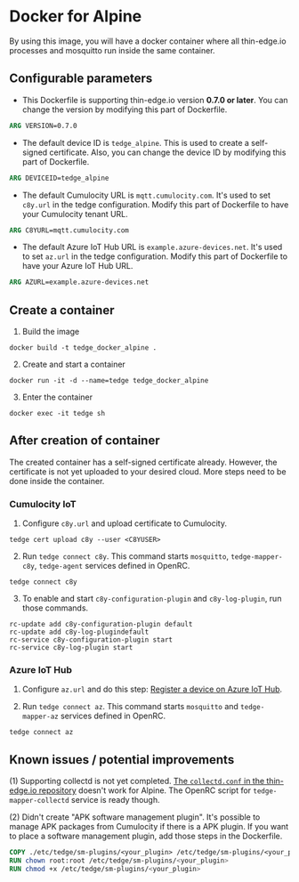 # Docker for Alpine

By using this image,
you will have a docker container where all thin-edge.io processes and mosquitto run inside the same container.

## Configurable parameters

- This Dockerfile is supporting thin-edge.io version **0.7.0 or later**.
  You can change the version by modifying this part of Dockerfile.

```Dockerfile
ARG VERSION=0.7.0
```

- The default device ID is `tedge_alpine`. This is used to create a self-signed certificate.
  Also, you can change the device ID by modifying this part of Dockerfile.

```Dockerfile
ARG DEVICEID=tedge_alpine
```

- The default Cumulocity URL is `mqtt.cumulocity.com`.
  It's used to set `c8y.url` in the tedge configuration.
  Modify this part of Dockerfile to have your Cumulocity tenant URL.

```Dockerfile
ARG C8YURL=mqtt.cumulocity.com
```

- The default Azure IoT Hub URL is `example.azure-devices.net`.
  It's used to set `az.url` in the tedge configuration.
  Modify this part of Dockerfile to have your Azure IoT Hub URL.

```Dockerfile
ARG AZURL=example.azure-devices.net
```

## Create a container

1. Build the image

```shell
docker build -t tedge_docker_alpine .
```

2. Create and start a container

```shell
docker run -it -d --name=tedge tedge_docker_alpine
```

3. Enter the container

```shell
docker exec -it tedge sh
```

## After creation of container

The created container has a self-signed certificate already.
However, the certificate is not yet uploaded to your desired cloud.
More steps need to be done inside the container.


### Cumulocity IoT

1. Configure `c8y.url` and upload certificate to Cumulocity.

```shell
tedge cert upload c8y --user <C8YUSER>
```

2. Run `tedge connect c8y`. This command starts `mosquitto`, `tedge-mapper-c8y`, `tedge-agent` services defined in OpenRC.

```shell
tedge connect c8y
```

3. To enable and start `c8y-configuration-plugin` and `c8y-log-plugin`, run those commands.

```shell
rc-update add c8y-configuration-plugin default
rc-update add c8y-log-plugindefault
rc-service c8y-configuration-plugin start
rc-service c8y-log-plugin start
```

### Azure IoT Hub

1. Configure `az.url` and do this step: [Register a device on Azure IoT Hub](https://thin-edge.github.io/thin-edge.io/html/tutorials/connect-azure.html#register-the-device-on-azure-iot-hub).

2. Run `tedge connect az`. This command starts `mosquitto` and `tedge-mapper-az` services defined in OpenRC.

```shell
tedge connect az
```

## Known issues / potential improvements

(1) Supporting collectd is not yet completed.
[The `collectd.conf` in the thin-edge.io repository](https://github.com/thin-edge/thin-edge.io/blob/main/configuration/contrib/collectd/collectd.conf) doesn't work for Alpine.
The OpenRC script for `tedge-mapper-collectd` service is ready though. 

(2) Didn't create "APK software management plugin".
It's possible to manage APK packages from Cumulocity if there is a APK plugin.
If you want to place a software management plugin, add those steps in the Dockerfile.

```Dockerfile
COPY ./etc/tedge/sm-plugins/<your_plugin> /etc/tedge/sm-plugins/<your_plugin>
RUN chown root:root /etc/tedge/sm-plugins/<your_plugin>
RUN chmod +x /etc/tedge/sm-plugins/<your_plugin>
```
